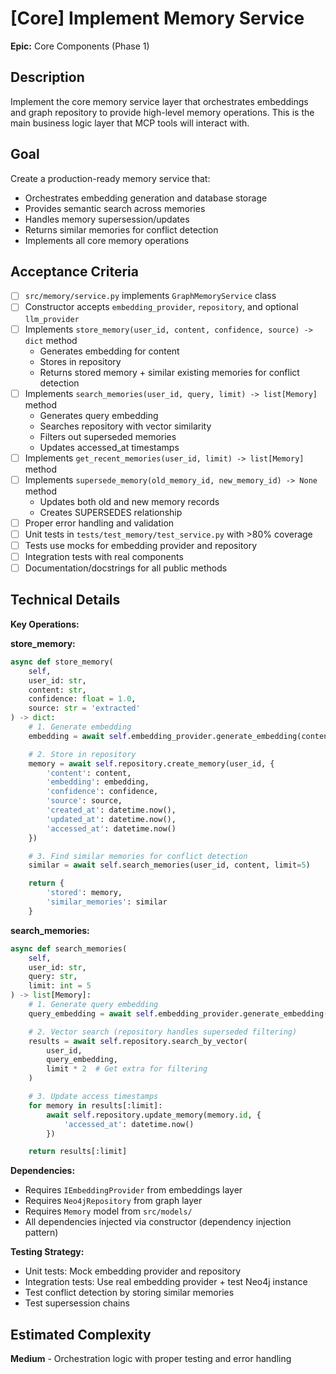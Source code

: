 # [Core] Implement Memory Service

**Epic:** Core Components (Phase 1)

## Description

Implement the core memory service layer that orchestrates embeddings and graph repository to provide high-level memory operations. This is the main business logic layer that MCP tools will interact with.

## Goal

Create a production-ready memory service that:
- Orchestrates embedding generation and database storage
- Provides semantic search across memories
- Handles memory supersession/updates
- Returns similar memories for conflict detection
- Implements all core memory operations

## Acceptance Criteria

- [ ] `src/memory/service.py` implements `GraphMemoryService` class
- [ ] Constructor accepts `embedding_provider`, `repository`, and optional `llm_provider`
- [ ] Implements `store_memory(user_id, content, confidence, source) -> dict` method
  - Generates embedding for content
  - Stores in repository
  - Returns stored memory + similar existing memories for conflict detection
- [ ] Implements `search_memories(user_id, query, limit) -> list[Memory]` method
  - Generates query embedding
  - Searches repository with vector similarity
  - Filters out superseded memories
  - Updates accessed_at timestamps
- [ ] Implements `get_recent_memories(user_id, limit) -> list[Memory]` method
- [ ] Implements `supersede_memory(old_memory_id, new_memory_id) -> None` method
  - Updates both old and new memory records
  - Creates SUPERSEDES relationship
- [ ] Proper error handling and validation
- [ ] Unit tests in `tests/test_memory/test_service.py` with >80% coverage
- [ ] Tests use mocks for embedding provider and repository
- [ ] Integration tests with real components
- [ ] Documentation/docstrings for all public methods

## Technical Details

**Key Operations:**

**store_memory:**
```python
async def store_memory(
    self,
    user_id: str,
    content: str,
    confidence: float = 1.0,
    source: str = 'extracted'
) -> dict:
    # 1. Generate embedding
    embedding = await self.embedding_provider.generate_embedding(content)

    # 2. Store in repository
    memory = await self.repository.create_memory(user_id, {
        'content': content,
        'embedding': embedding,
        'confidence': confidence,
        'source': source,
        'created_at': datetime.now(),
        'updated_at': datetime.now(),
        'accessed_at': datetime.now()
    })

    # 3. Find similar memories for conflict detection
    similar = await self.search_memories(user_id, content, limit=5)

    return {
        'stored': memory,
        'similar_memories': similar
    }
```

**search_memories:**
```python
async def search_memories(
    self,
    user_id: str,
    query: str,
    limit: int = 5
) -> list[Memory]:
    # 1. Generate query embedding
    query_embedding = await self.embedding_provider.generate_embedding(query)

    # 2. Vector search (repository handles superseded filtering)
    results = await self.repository.search_by_vector(
        user_id,
        query_embedding,
        limit * 2  # Get extra for filtering
    )

    # 3. Update access timestamps
    for memory in results[:limit]:
        await self.repository.update_memory(memory.id, {
            'accessed_at': datetime.now()
        })

    return results[:limit]
```

**Dependencies:**
- Requires `IEmbeddingProvider` from embeddings layer
- Requires `Neo4jRepository` from graph layer
- Requires `Memory` model from `src/models/`
- All dependencies injected via constructor (dependency injection pattern)

**Testing Strategy:**
- Unit tests: Mock embedding provider and repository
- Integration tests: Use real embedding provider + test Neo4j instance
- Test conflict detection by storing similar memories
- Test supersession chains

## Estimated Complexity

**Medium** - Orchestration logic with proper testing and error handling

